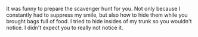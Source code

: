 It was funny to prepare the scavenger hunt for you. Not only because I constantly had to suppress my smile, but also how to hide them while you brought bags full of food. I tried to hide insides of my trunk so you wouldn't notice. I didn't expect you to really not notice it.